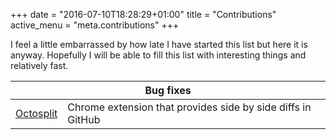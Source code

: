 +++
date = "2016-07-10T18:28:29+01:00"
title = "Contributions"
active_menu = "meta.contributions"
+++


I feel a little embarrassed by how late I have started this list
but here it is anyway.
Hopefully I will be able to fill this list with interesting
things and relatively fast.


<table class="table">
  <thead>
    <tr><th colspan=2>Bug fixes</th></tr>
  </thead>
  <tbody>
    <tr>
      <td>
        <a href="https://github.com/KuiKui/Octosplit">
          Octosplit
        </a>
      </td>
      <td>
        Chrome extension that provides side by side diffs in GitHub
      </td>
    </tr>
  </tbody>
</table>
